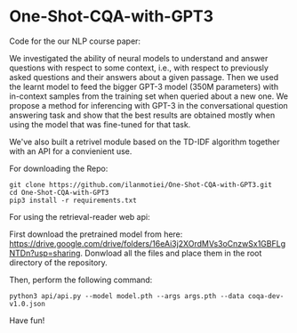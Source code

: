 # One-Shot-CQA-with-GPT3

Code for the our NLP course paper: 

We investigated the ability of neural models to understand and answer questions with respect to some context, i.e., with respect to previously asked questions and their answers about a given passage. Then we used the learnt model to feed the bigger GPT-3 model (350M parameters) with in-context samples from the training set when queried about a new one.
We propose a method for inferencing with GPT-3 in the conversational question answering task and show that the best results are obtained mostly when using the model that was fine-tuned for that task.

We've also built a retrivel module based on the TD-IDF algorithm together with an API for a convienient use.

For downloading the Repo:

```
git clone https://github.com/ilanmotiei/One-Shot-CQA-with-GPT3.git
cd One-Shot-CQA-with-GPT3
pip3 install -r requirements.txt
```

For using the retrieval-reader web api:

First download the pretrained model from here: https://drive.google.com/drive/folders/16eAi3j2XOrdMVs3oCnzwSx1GBFLgNTDn?usp=sharing.
Donwload all the files and place them in the root directory of the repository.

Then, perform the following command:
```
python3 api/api.py --model model.pth --args args.pth --data coqa-dev-v1.0.json
```

Have fun!


